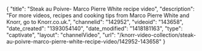 {
    "title": "Steak au Poivre- Marco Pierre White recipe video",
    "description": "For more videos, recipes and cooking tips from Marco Pierre White and Knorr, go to Knorr.co.uk.",
    "channelid": "142952",
    "videoid": "143658",
    "date_created": "1393054140",
    "date_modified": "1418181163",
    "type": "captivate",
    "layout": "channelVideo",
    "url": "\/knorr-video-collection\/steak-au-poivre-marco-pierre-white-recipe-video\/142952-143658"
}